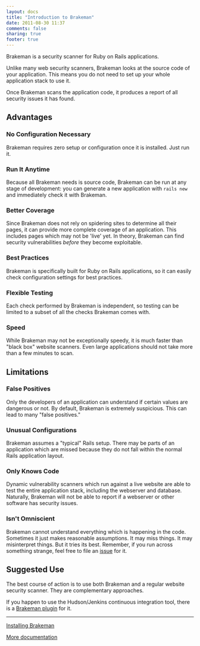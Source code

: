 ```yaml
---
layout: docs
title: "Introduction to Brakeman"
date: 2011-08-30 11:37
comments: false
sharing: true
footer: true
---
```


Brakeman is a security scanner for Ruby on Rails applications.

Unlike many web security scanners, Brakeman looks at the source code of your application. This means you do not need to set up your whole application stack to use it.

Once Brakeman scans the application code, it produces a report of all security issues it has found.

## Advantages

### No Configuration Necessary

Brakeman requires zero setup or configuration once it is installed. Just run it.

### Run It Anytime

Because all Brakeman needs is source code, Brakeman can be run at any stage of development: you can generate a new application with `rails new` and immediately check it with Brakeman.

### Better Coverage

Since Brakeman does not rely on spidering sites to determine all their pages, it can provide more complete coverage of an application. This includes pages which may not be 'live' yet. In theory, Brakeman can find security vulnerabilities *before* they become exploitable.

### Best Practices

Brakeman is specifically built for Ruby on Rails applications, so it can easily check configuration settings for best practices.

### Flexible Testing

Each check performed by Brakeman is independent, so testing can be limited to a subset of all the checks Brakeman comes with.

### Speed

While Brakeman may not be exceptionally speedy, it is much faster than "black box" website scanners. Even large applications should not take more than a few minutes to scan.

## Limitations

### False Positives

Only the developers of an application can understand if certain values are dangerous or not. By default, Brakeman is extremely suspicious. This can lead to many "false positives."

### Unusual Configurations

Brakeman assumes a "typical" Rails setup. There may be parts of an application which are missed because they do not fall within the normal Rails application layout.

### Only Knows Code

Dynamic vulnerability scanners which run against a live website are able to test the entire application stack, including the webserver and database. Naturally, Brakeman will not be able to report if a webserver or other software has security issues.

### Isn't Omniscient

Brakeman cannot understand everything which is happening in the code. Sometimes it just makes reasonable assumptions. It may miss things. It may misinterpret things. But it tries its best. Remember, if you run across something strange, feel free to file an [issue](https://github.com/presidentbeef/brakeman/issues) for it.

## Suggested Use

The best course of action is to use both Brakeman and a regular website security scanner. They are complementary approaches.

If you happen to use the Hudson/Jenkins continuous integration tool, there is a [Brakeman plugin](/docs/jenkins) for it.

---
[Installing Brakeman](/docs/install)

[More documentation](/docs)

